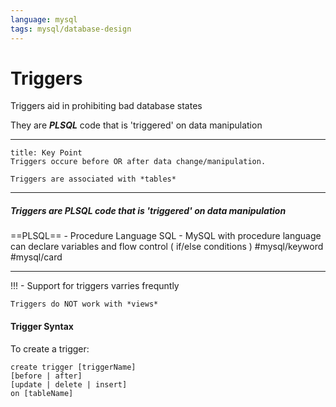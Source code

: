 ```yaml
---
language: mysql
tags: mysql/database-design
---
```


# Triggers

Triggers aid in prohibiting bad database states 

They are ***PLSQL*** code that is 'triggered' on data manipulation


___
```ad-summary
title: Key Point
Triggers occure before OR after data change/manipulation.

Triggers are associated with *tables*
```
___

##### Triggers are ***PLSQL***  code that is 'triggered' on data manipulation

==PLSQL== - Procedure Language SQL 
		- MySQL with procedure language can declare variables and flow control ( if/else conditions ) #mysql/keyword #mysql/card 

---


!!! - Support for triggers varries frequntly


```ad-warning
Triggers do NOT work with *views*
```



#### Trigger Syntax
To create a trigger:
```mysql
create trigger [triggerName]
[before | after]
[update | delete | insert]
on [tableName]

```
